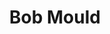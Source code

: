 ---
title: "Bob Mould"
summary: "American guitarist, producer and singer-songwriter born October 16, 1960 in Malone, New York. As well as his own well-known musical projects, Mould also co-founded . Previously worked at a St. Paul record store in the late 1970s."
image: "bob-mould.jpg"
apple_music_artist_url: "https://music.apple.com/gb/artist/bob-mould/524371"
wikipedia_url: "none"
---
